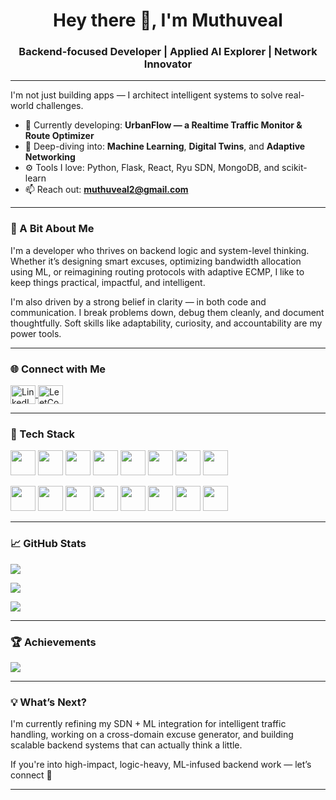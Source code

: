 <h1 align="center">Hey there 👋, I'm Muthuveal</h1>
<h3 align="center">Backend-focused Developer | Applied AI Explorer | Network Innovator</h3>


---

 I'm not just building apps — I architect intelligent systems to solve real-world challenges.

- 🔬 Currently developing: **UrbanFlow — a Realtime Traffic Monitor & Route Optimizer**  
- 🧠 Deep-diving into: **Machine Learning**, **Digital Twins**, and **Adaptive Networking**
- ⚙️ Tools I love: Python, Flask, React, Ryu SDN, MongoDB, and scikit-learn
- 📫 Reach out: **muthuveal2@gmail.com**

---

### 🧭 A Bit About Me

I'm a developer who thrives on backend logic and system-level thinking. Whether it’s designing smart excuses, optimizing bandwidth allocation using ML, or reimagining routing protocols with adaptive ECMP, I like to keep things practical, impactful, and intelligent.

I'm also driven by a strong belief in clarity — in both code and communication. I break problems down, debug them cleanly, and document thoughtfully. Soft skills like adaptability, curiosity, and accountability are my power tools.

---

### 🌐 Connect with Me

<p align="left">
  <a href="https://www.linkedin.com/in/muthuveal-v-a57b612a9" target="blank">
    <img align="center" src="https://raw.githubusercontent.com/rahuldkjain/github-profile-readme-generator/master/src/images/icons/Social/linked-in-alt.svg" alt="LinkedIn" height="30" width="40" />
  </a>
  <a href="https://www.leetcode.com/muthuveal_v" target="blank">
    <img align="center" src="https://raw.githubusercontent.com/rahuldkjain/github-profile-readme-generator/master/src/images/icons/Social/leet-code.svg" alt="LeetCode" height="30" width="40" />
  </a>
</p>

---

### 🧰 Tech Stack

<!-- Languages & Frameworks -->
<p align="left">
  <img src="https://cdn.jsdelivr.net/gh/devicons/devicon/icons/python/python-original.svg" width="40" height="40"/>
   <img src="https://cdn.jsdelivr.net/gh/devicons/devicon/icons/flask/flask-original.svg" width="40" height="40"/>
  <img src="https://cdn.jsdelivr.net/gh/devicons/devicon/icons/html5/html5-original.svg" width="40" height="40"/>
  <img src="https://cdn.jsdelivr.net/gh/devicons/devicon/icons/css3/css3-original.svg" width="40" height="40"/>
  <img src="https://cdn.jsdelivr.net/gh/devicons/devicon/icons/javascript/javascript-original.svg" width="40" height="40"/>
  <img src="https://cdn.jsdelivr.net/gh/devicons/devicon/icons/react/react-original.svg" width="40" height="40"/>
  <img src="https://cdn.jsdelivr.net/gh/devicons/devicon/icons/nodejs/nodejs-original.svg" width="40" height="40"/>
  <img src="https://cdn.jsdelivr.net/gh/devicons/devicon/icons/express/express-original.svg" width="40" height="40"/>
  
</p>

<!-- Databases, AI, Tools -->
<p align="left">
  <img src="https://cdn.jsdelivr.net/gh/devicons/devicon/icons/mongodb/mongodb-original.svg" width="40" height="40"/>
  <img src="https://cdn.jsdelivr.net/gh/devicons/devicon/icons/mysql/mysql-original.svg" width="40" height="40"/>
  <img src="https://cdn.jsdelivr.net/gh/devicons/devicon/icons/pandas/pandas-original.svg" width="40" height="40"/>
  <img src="https://www.vectorlogo.zone/logos/scikit_learn/scikit_learn-icon.svg" width="40" height="40"/>
  <img src="https://cdn.jsdelivr.net/gh/devicons/devicon/icons/tensorflow/tensorflow-original.svg" width="40" height="40"/>
  <img src="https://www.vectorlogo.zone/logos/pytorch/pytorch-icon.svg" width="40" height="40"/>
  <img src="https://cdn.jsdelivr.net/gh/devicons/devicon/icons/cplusplus/cplusplus-original.svg" width="40" height="40"/>
  <img src="https://cdn.jsdelivr.net/gh/devicons/devicon/icons/java/java-original.svg" width="40" height="40"/>
</p>

---

### 📈 GitHub Stats

<p align="left">
  <img src="https://github-readme-stats.vercel.app/api/top-langs/?username=muthu-py&layout=compact&theme=tokyonight" />
</p>

<p align="left">
  <img src="https://github-readme-stats.vercel.app/api?username=muthu-py&show_icons=true&theme=tokyonight" />
</p>

<p align="left">
  <img src="https://github-readme-streak-stats.herokuapp.com/?user=muthu-py&theme=tokyonight" />
</p>

---

### 🏆 Achievements

<p align="left">
  <img src="https://github-profile-trophy.vercel.app/?username=muthu-py&theme=onedark&margin-w=15&margin-h=15" />
</p>

---

### 💡 What’s Next?

I'm currently refining my SDN + ML integration for intelligent traffic handling, working on a cross-domain excuse generator, and building scalable backend systems that can actually think a little.

If you're into high-impact, logic-heavy, ML-infused backend work — let’s connect 🚀

---

